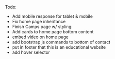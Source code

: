 Todo:

- Add mobile response for tablet & mobile
- Fix home page inheritance
- Finish Camps page w/ styling
- Add cards to home page bottom content
- embed video on home page
- add bootstrap js commands to bottom of contact
- put in footer that this is an educational website
- add hover selector

